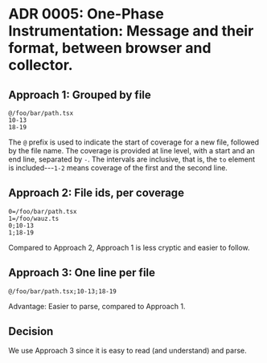 # ADR 0005: One-Phase Instrumentation: Message and their format, between browser and collector. 

## Approach 1: Grouped by file

```
@/foo/bar/path.tsx
10-13
18-19
```

The `@` prefix is used to indicate the start of coverage for a new file, followed by the file name.
The coverage is provided at line level, with a start and an end line, separated by `-`.
The intervals are inclusive, that is, the `to` element is included---`1-2` means coverage of the first and the second line. 

## Approach 2: File ids, per coverage

```
0=/foo/bar/path.tsx
1=/foo/wauz.ts
0;10-13
1;18-19
```

Compared to Approach 2, Approach 1 is less cryptic and easier to follow.

## Approach 3: One line per file

```
@/foo/bar/path.tsx;10-13;18-19
``` 

Advantage: Easier to parse, compared to Approach 1.

## Decision

We use Approach 3 since it is easy to read (and understand) and parse.
